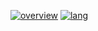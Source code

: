 [![overview](https://github-readme-stats.vercel.app/api?username=shagu&show_icons=true)](https://github.com/anuraghazra/github-readme-stats)
[![lang](https://github-readme-stats.vercel.app/api/top-langs/?username=shagu&layout=compact)](https://github.com/anuraghazra/github-readme-stats)
